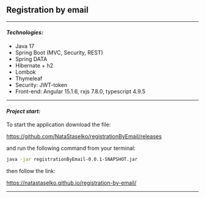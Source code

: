 Registration by email
---
---
#### _Technologies:_
- Java 17
- Spring Boot (MVC, Security, REST)
- Spring DATA
- Hibernate + h2
- Lombok
- Thymeleaf
- Security: JWT-token
- Front-end: Angular 15.1.6, rxjs 7.8.0, typescript 4.9.5
---
#### _Project start:_
To start the application download the file: 

https://github.com/NataStaselko/registrationByEmail/releases

and run the following command from your terminal:
```sh
java -jar registrationByEmail-0.0.1-SNAPSHOT.jar
```

then follow the link:

https://natastaselko.github.io/registration-by-email/

---
